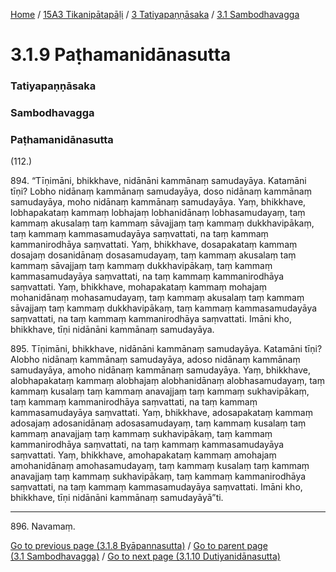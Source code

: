 
[Home](/) / [15A3 Tikanipātapāḷi](/tipitaka/15A3.md) / [3 Tatiyapaṇṇāsaka](/tipitaka/15A3/3.md) / [3.1 Sambodhavagga](/tipitaka/15A3/3/3.1.md)

# 3.1.9 Paṭhamanidānasutta

### Tatiyapaṇṇāsaka

### Sambodhavagga

### Paṭhamanidānasutta

(112.)

894\. “Tīṇimāni, bhikkhave, nidānāni kammānaṃ samudayāya. Katamāni tīṇi? Lobho nidānaṃ kammānaṃ samudayāya, doso nidānaṃ kammānaṃ samudayāya, moho nidānaṃ kammānaṃ samudayāya. Yaṃ, bhikkhave, lobhapakataṃ kammaṃ lobhajaṃ lobhanidānaṃ lobhasamudayaṃ, taṃ kammaṃ akusalaṃ taṃ kammaṃ sāvajjaṃ taṃ kammaṃ dukkhavipākaṃ, taṃ kammaṃ kammasamudayāya saṃvattati, na taṃ kammaṃ kammanirodhāya saṃvattati. Yaṃ, bhikkhave, dosapakataṃ kammaṃ dosajaṃ dosanidānaṃ dosasamudayaṃ, taṃ kammaṃ akusalaṃ taṃ kammaṃ sāvajjaṃ taṃ kammaṃ dukkhavipākaṃ, taṃ kammaṃ kammasamudayāya saṃvattati, na taṃ kammaṃ kammanirodhāya saṃvattati. Yaṃ, bhikkhave, mohapakataṃ kammaṃ mohajaṃ mohanidānaṃ mohasamudayaṃ, taṃ kammaṃ akusalaṃ taṃ kammaṃ sāvajjaṃ taṃ kammaṃ dukkhavipākaṃ, taṃ kammaṃ kammasamudayāya saṃvattati, na taṃ kammaṃ kammanirodhāya saṃvattati. Imāni kho, bhikkhave, tīṇi nidānāni kammānaṃ samudayāya.

895\. Tīṇimāni, bhikkhave, nidānāni kammānaṃ samudayāya. Katamāni tīṇi? Alobho nidānaṃ kammānaṃ samudayāya, adoso nidānaṃ kammānaṃ samudayāya, amoho nidānaṃ kammānaṃ samudayāya. Yaṃ, bhikkhave, alobhapakataṃ kammaṃ alobhajaṃ alobhanidānaṃ alobhasamudayaṃ, taṃ kammaṃ kusalaṃ taṃ kammaṃ anavajjaṃ taṃ kammaṃ sukhavipākaṃ, taṃ kammaṃ kammanirodhāya saṃvattati, na taṃ kammaṃ kammasamudayāya saṃvattati. Yaṃ, bhikkhave, adosapakataṃ kammaṃ adosajaṃ adosanidānaṃ adosasamudayaṃ, taṃ kammaṃ kusalaṃ taṃ kammaṃ anavajjaṃ taṃ kammaṃ sukhavipākaṃ, taṃ kammaṃ kammanirodhāya saṃvattati, na taṃ kammaṃ kammasamudayāya saṃvattati. Yaṃ, bhikkhave, amohapakataṃ kammaṃ amohajaṃ amohanidānaṃ amohasamudayaṃ, taṃ kammaṃ kusalaṃ taṃ kammaṃ anavajjaṃ taṃ kammaṃ sukhavipākaṃ, taṃ kammaṃ kammanirodhāya saṃvattati, na taṃ kammaṃ kammasamudayāya saṃvattati. Imāni kho, bhikkhave, tīṇi nidānāni kammānaṃ samudayāyā”ti.

---

896\. Navamaṃ.



[Go to previous page (3.1.8 Byāpannasutta)](/tipitaka/15A3/3/3.1/3.1.8.md) / [Go to parent page (3.1 Sambodhavagga)](/tipitaka/15A3/3/3.1.md) / [Go to next page (3.1.10 Dutiyanidānasutta)](/tipitaka/15A3/3/3.1/3.1.10.md)


